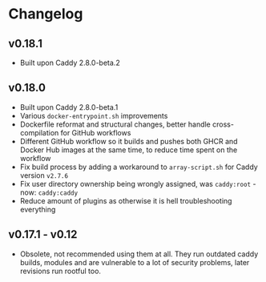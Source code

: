 # Changelog

## v0.18.1
- Built upon Caddy 2.8.0-beta.2

## v0.18.0

- Built upon Caddy 2.8.0-beta.1
- Various `docker-entrypoint.sh` improvements
- Dockerfile reformat and structural changes, better handle cross-compilation for GitHub workflows
- Different GitHub workflow so it builds and pushes both GHCR and Docker Hub images at the same time, to reduce time spent on the workflow
- Fix build process by adding a workaround to `array-script.sh` for Caddy version `v2.7.6`
- Fix user directory ownership being wrongly assigned, was `caddy:root` - now: `caddy:caddy`
- Reduce amount of plugins as otherwise it is hell troubleshooting everything

## v0.17.1 - v0.12
- Obsolete, not recommended using them at all. They run outdated caddy builds, modules and are vulnerable to a lot of security problems, later revisions run rootful too.

